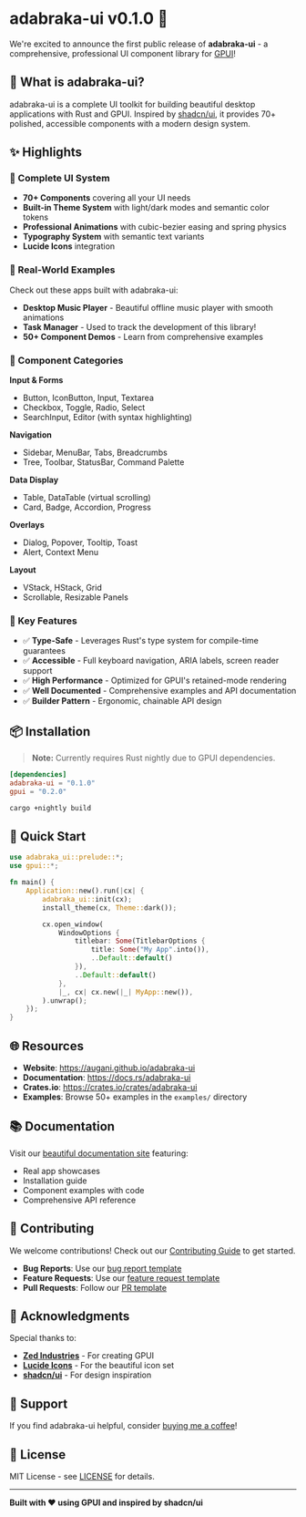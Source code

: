 # adabraka-ui v0.1.0 🎉

We're excited to announce the first public release of **adabraka-ui** - a comprehensive, professional UI component library for [GPUI](https://github.com/zed-industries/zed)!

## 🌟 What is adabraka-ui?

adabraka-ui is a complete UI toolkit for building beautiful desktop applications with Rust and GPUI. Inspired by [shadcn/ui](https://ui.shadcn.com/), it provides 70+ polished, accessible components with a modern design system.

## ✨ Highlights

### 🎨 Complete UI System
- **70+ Components** covering all your UI needs
- **Built-in Theme System** with light/dark modes and semantic color tokens
- **Professional Animations** with cubic-bezier easing and spring physics
- **Typography System** with semantic text variants
- **Lucide Icons** integration

### 📱 Real-World Examples
Check out these apps built with adabraka-ui:
- **Desktop Music Player** - Beautiful offline music player with smooth animations
- **Task Manager** - Used to track the development of this library!
- **50+ Component Demos** - Learn from comprehensive examples

### 🧩 Component Categories

**Input & Forms**
- Button, IconButton, Input, Textarea
- Checkbox, Toggle, Radio, Select
- SearchInput, Editor (with syntax highlighting)

**Navigation**
- Sidebar, MenuBar, Tabs, Breadcrumbs
- Tree, Toolbar, StatusBar, Command Palette

**Data Display**
- Table, DataTable (virtual scrolling)
- Card, Badge, Accordion, Progress

**Overlays**
- Dialog, Popover, Tooltip, Toast
- Alert, Context Menu

**Layout**
- VStack, HStack, Grid
- Scrollable, Resizable Panels

### 🎯 Key Features

- ✅ **Type-Safe** - Leverages Rust's type system for compile-time guarantees
- ✅ **Accessible** - Full keyboard navigation, ARIA labels, screen reader support
- ✅ **High Performance** - Optimized for GPUI's retained-mode rendering
- ✅ **Well Documented** - Comprehensive examples and API documentation
- ✅ **Builder Pattern** - Ergonomic, chainable API design

## 📦 Installation

> **Note:** Currently requires Rust nightly due to GPUI dependencies.

```toml
[dependencies]
adabraka-ui = "0.1.0"
gpui = "0.2.0"
```

```bash
cargo +nightly build
```

## 🚀 Quick Start

```rust
use adabraka_ui::prelude::*;
use gpui::*;

fn main() {
    Application::new().run(|cx| {
        adabraka_ui::init(cx);
        install_theme(cx, Theme::dark());

        cx.open_window(
            WindowOptions {
                titlebar: Some(TitlebarOptions {
                    title: Some("My App".into()),
                    ..Default::default()
                }),
                ..Default::default()
            },
            |_, cx| cx.new(|_| MyApp::new()),
        ).unwrap();
    });
}
```

## 🌐 Resources

- **Website**: https://augani.github.io/adabraka-ui
- **Documentation**: https://docs.rs/adabraka-ui
- **Crates.io**: https://crates.io/crates/adabraka-ui
- **Examples**: Browse 50+ examples in the `examples/` directory

## 📚 Documentation

Visit our [beautiful documentation site](https://augani.github.io/adabraka-ui) featuring:
- Real app showcases
- Installation guide
- Component examples with code
- Comprehensive API reference

## 🤝 Contributing

We welcome contributions! Check out our [Contributing Guide](CONTRIBUTING.md) to get started.

- **Bug Reports**: Use our [bug report template](.github/ISSUE_TEMPLATE/bug_report.md)
- **Feature Requests**: Use our [feature request template](.github/ISSUE_TEMPLATE/feature_request.md)
- **Pull Requests**: Follow our [PR template](.github/PULL_REQUEST_TEMPLATE.md)

## 🙏 Acknowledgments

Special thanks to:
- **[Zed Industries](https://zed.dev/)** - For creating GPUI
- **[Lucide Icons](https://lucide.dev/)** - For the beautiful icon set
- **[shadcn/ui](https://ui.shadcn.com/)** - For design inspiration

## 💖 Support

If you find adabraka-ui helpful, consider [buying me a coffee](https://www.buymeacoffee.com/pythonxi)!

## 📄 License

MIT License - see [LICENSE](LICENSE) for details.

---

**Built with ❤️ using GPUI and inspired by shadcn/ui**
